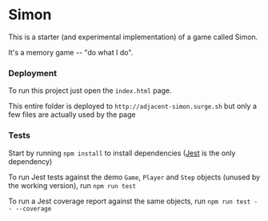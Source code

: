 # Simon

This is a starter (and experimental implementation) of a game called Simon.

It's a memory game -- "do what I do".

### Deployment

To run this project just open the `index.html` page.

This entire folder is deployed to `http://adjacent-simon.surge.sh` but only a few files are actually used by the page

### Tests

Start by running `npm install` to install dependencies ([Jest](https://jestjs.io) is the only dependency)

To run Jest tests against the demo `Game`, `Player` and `Step` objects (unused by the working version), run `npm run test`

To run a Jest coverage report against the same objects, run `npm run test -- --coverage`

